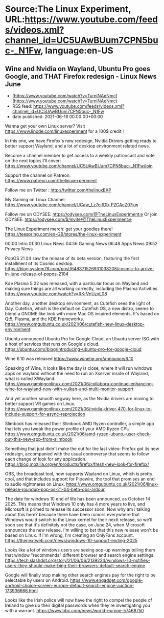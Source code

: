 # Source:The Linux Experiment, URL:https://www.youtube.com/feeds/videos.xml?channel_id=UC5UAwBUum7CPN5buc-_N1Fw, language:en-US

## Wine and Nvidia on Wayland, Ubuntu Pro goes Google, and THAT Firefox redesign - Linux News June
 - [https://www.youtube.com/watch?v=TurnINAeNmc](https://www.youtube.com/watch?v=TurnINAeNmc)
 - RSS feed: https://www.youtube.com/feeds/videos.xml?channel_id=UC5UAwBUum7CPN5buc-_N1Fw
 - date published: 2021-06-16 00:00:00+00:00

Wanna get your own Linux server? Visit https://www.linode.com/linuxexperiment for a 100$ credit ! 

In this one, we have Firefox's new redesign, Nvidia Drivers getting ready to better support Wayland, and a lot of desktop environment related news.

Become a channel member to get access to a weekly patroncast and vote on the next topics I'll cover:
https://www.youtube.com/channel/UC5UAwBUum7CPN5buc-_N1Fw/join

Support the channel on Patreon: 
https://www.patreon.com/thelinuxexperiment

Follow me on Twitter : http://twitter.com/thelinuxEXP

My Gaming on Linux Channel: https://www.youtube.com/channel/UCaw_Lz7oifDb-PZCAcZ07kw

Follow me on ODYSEE: https://odysee.com/@TheLinuxExperiment:e
Or join ODYSEE: https://odysee.com/$/invite/@TheLinuxExperiment:e

The Linux Experiment merch: get your goodies there! https://teespring.com/en-GB/stores/the-linux-experiment


00:00 Intro
01:30 Linux News
04:56 Gaming News
06:48 Apps News
09:52 Privacy News

PopOS 21.04 saw the release of its beta version, featuring the first installment of its Cosmic desktop.
https://blog.system76.com/post/648371526931038208/cosmic-to-arrive-in-june-release-of-popos-2104

Kde Plasma 5.22 was released, with a particular focus on Wayland and making sure things are all working correctly, including the Plasma Activities.
https://www.youtube.com/watch?v=RKrVnUzxL08

Another day, another desktop environment, as Cutefish sees the light of Day. Cutefish, which is the default on Cutefish OS, a new distro, seems to blend a GNOME like look with more Mac OS inspired elements. It's based on Qt5, Plasma, and the KDE Frameworks.
https://www.omgubuntu.co.uk/2021/06/cutefish-new-linux-desktop-environment

Ubuntu announced Ubuntu Pro for Google Cloud, an Ubuntu server ISO with a host of services that runs on Google's cloud.
https://ubuntu.com//blog/introducing-ubuntu-pro-for-google-cloud


WIne 6.10 was released
https://www.winehq.org/announce/6.10


Speaking of Wine, it looks like the day is close, where it will run windows apps on wayland without the need to run an Xserver inside of Wayland, what is called XWayland.
https://www.gamingonlinux.com/2021/06/collabora-continue-enhancing-wine-for-wayland-now-with-vulkan-and-multi-monitor-support

And yet another smooth segway here, as the Nvidia drivers are moving to better support VR games on Linux. 
https://www.gamingonlinux.com/2021/06/nvidia-driver-470-for-linux-to-include-support-for-async-reprojection


Slimbook has released their Slimbook AMD Ryzen controller, a simple app that lets you tweak the power profile of your AMD Ryzen CPU. 
https://www.omgubuntu.co.uk/2021/06/amd-ryzen-ubuntu-user-check-out-this-new-app-from-slimbook

Something that just didn't make the cut for the last video: Firefox got its new redesign, accompanied with the usual controversy that seems to follow each change of look for any application. 
https://blog.mozilla.org/en/products/firefox/fresh-new-look-for-firefox/


OBS, the broadcast tool, now supports Wayland on Linux, which is pretty cool, and that includes support for Pipewire, the tool that promises an end to audio nightmares on Linux. https://www.omgubuntu.co.uk/2021/06/linux-release-roundup-pop-os-21-04-beta-obs-ardour

The date for windows 10 end of life has been announced, as October 14 2025. This means that Windows 10 only has 4 more years to live, and Microsoft is primed to release its successor soon. Now why am I talking about this here? because there have been rumors everywhere that Windows would switch to the Linux kernel for their nextt release, so we'll soon see that it's definitely not the case, on June 24, when Microsoft announces the new release.
I'm willing to bet that this new release won't be based on Linux. If I'm wrong, I'm creating an OnlyFans account. 
https://thenextweb.com/news/windows-10-support-ending-2025

Looks like a lot of windows users are seeing pop-up warnings telling them that window "recommends" different browser and search engine settings.
https://tech.slashdot.org/story/21/06/06/2139224/windows-10-notifies-users-they-should-make-bing-their-browsers-default-search-engine

Google will finally stop making other search engines pay for the right to be selectable by users on Android. 
https://www.engadget.com/google-android-choice-screen-europe-default-search-engine-auction-173936666.html

Looks like the Irish police will now have the right to compel the people of Ireland to give up their digital passwords when they're investigating you with a warrant.
https://www.bbc.com/news/world-europe-57468750

